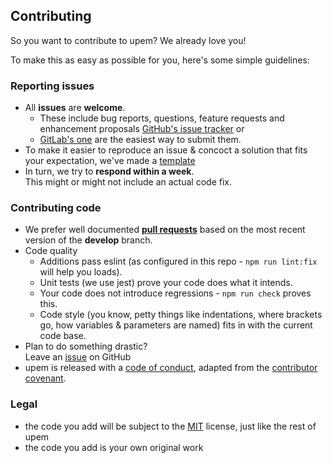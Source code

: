 ## Contributing

So you want to contribute to upem? We already love you!

To make this as easy as possible for you, here's some simple guidelines:

### Reporting issues

- All **issues** are **welcome**.
  - These include bug reports, questions, feature requests and enhancement
    proposals
    [GitHub's issue tracker](https://github.com/sverweij/upem/issues)
    or
  - [GitLab's one](https://gitlab.com/sverweij/upem/issues)
    are the easiest way to submit them.
- To make it easier to reproduce an issue & concoct a solution that fits
  your expectation, we've made a [template](ISSUE_TEMPLATE.md)
- In turn, we try to **respond within a week**.  
  This might or might not include an actual code fix.

### Contributing code

- We prefer well documented
  **[pull requests](https://help.github.com/articles/creating-a-pull-request/)**
  based on the most recent version of the **develop** branch.
- Code quality
  - Additions pass eslint (as configured in this repo -
    `npm run lint:fix` will help you loads).
  - Unit tests (we use jest) prove your code does what it intends.
  - Your code does not introduce regressions - `npm run check` proves this.
  - Code style (you know, petty things like indentations, where brackets go,
    how variables & parameters are named) fits in with the current code base.
- Plan to do something drastic?  
  Leave an
  [issue](https://github.com/sverweij/upem/issues/new) on GitHub
- upem is released with a [code of conduct](CODE_OF_CONDUCT.md), adapted
  from the [contributor covenant](http://contributor-covenant.org/).

### Legal

- the code you add will be subject to the
  [MIT](../LICENSE) license, just like the rest of upem
- the code you add is your own original work
